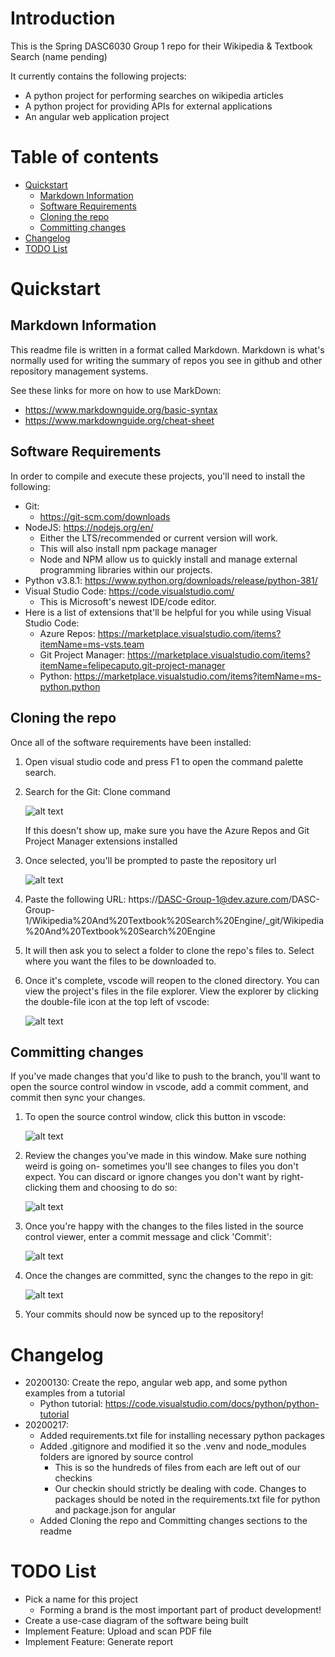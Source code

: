 # Introduction

This is the Spring DASC6030 Group 1 repo for their Wikipedia & Textbook Search (name pending)

It currently contains the following projects:

- A python project for performing searches on wikipedia articles
- A python project for providing APIs for external applications
- An angular web application project

# Table of contents

- [Quickstart](#quickstart)
    - [Markdown Information](#markdown-information)
    - [Software Requirements](#software-requirements)
    - [Cloning the repo](#cloning-the-repo)
    - [Committing changes](#committing-changes)
- [Changelog](#changelog)
- [TODO List](#todo-list)

# Quickstart

## Markdown Information
This readme file is written in a format called Markdown.
Markdown is what's normally used for writing the summary of repos you see in github and other repository management systems.

See these links for more on how to use MarkDown:

- https://www.markdownguide.org/basic-syntax
- https://www.markdownguide.org/cheat-sheet


## Software Requirements
In order to compile and execute these projects, you'll need to install the following:

- Git:
    - https://git-scm.com/downloads    
- NodeJS: https://nodejs.org/en/
    - Either the LTS/recommended or current version will work.
    - This will also install npm package manager
    - Node and NPM allow us to quickly install and manage external programming libraries within our projects.
- Python v3.8.1: https://www.python.org/downloads/release/python-381/
- Visual Studio Code: https://code.visualstudio.com/
    - This is Microsoft's newest IDE/code editor.
- Here is a list of extensions that'll be helpful for you while using Visual Studio Code:
    - Azure Repos: https://marketplace.visualstudio.com/items?itemName=ms-vsts.team
    - Git Project Manager: https://marketplace.visualstudio.com/items?itemName=felipecaputo.git-project-manager
    - Python: https://marketplace.visualstudio.com/items?itemName=ms-python.python


## Cloning the repo

Once all of the software requirements have been installed:

1. Open visual studio code and press F1 to open the command palette search.

2. Search for the Git: Clone command

    ![alt text](./readme_resources/img/git_clone_vscode_command.png "The Git: Clone command from the vscode command palette.")
    
    If this doesn't show up, make sure you have the Azure Repos and Git Project Manager extensions installed

3. Once selected, you'll be prompted to paste the repository url

    ![alt text](./readme_resources/img/git_clone_url_vscode_command.png "The prompt from vscode to paste a repository URL")

4. Paste the following URL: https://DASC-Group-1@dev.azure.com/DASC-Group-1/Wikipedia%20And%20Textbook%20Search%20Engine/_git/Wikipedia%20And%20Textbook%20Search%20Engine

5. It will then ask you to select a folder to clone the repo's files to. Select where you want the files to be downloaded to.

6. Once it's complete, vscode will reopen to the cloned directory. You can view the project's files in the file explorer. View the explorer by clicking the double-file icon at the top left of vscode:

    ![alt text](./readme_resources/img/vscode_fileexplorer.png "The button for showing and hiding the file explorer in vscode.")


## Committing changes

If you've made changes that you'd like to push to the branch, you'll want to open the source control window in vscode, add a commit comment, and commit then sync your changes.

1. To open the source control window, click this button in vscode:

    ![alt text](./readme_resources/img/vscode_sourcecontrolbutton.png "The button for showing and hiding the source control window in vscode.")

2. Review the changes you've made in this window. Make sure nothing weird is going on- sometimes you'll see changes to files you don't expect. You can discard or ignore changes you don't want by right-clicking them and choosing to do so:

    ![alt text](./readme_resources/img/vscode_discardchanges.png "How to discard changes in the visual studio code source control window.")

3. Once you're happy with the changes to the files listed in the source control viewer, enter a commit message and click 'Commit':

    ![alt text](./readme_resources/img/vscode_commit.png "Commit changes in vscode.")

4. Once the changes are committed, sync the changes to the repo in git:

    ![alt text](./readme_resources/img/vscode_sync.png "Sync commits to git server.")

5. Your commits should now be synced up to the repository!

# Changelog

- 20200130: Create the repo, angular web app, and some python examples from a tutorial
    - Python tutorial: https://code.visualstudio.com/docs/python/python-tutorial
- 20200217: 
    - Added requirements.txt file for installing necessary python packages
    - Added .gitignore and modified it so the .venv and node_modules folders are ignored by source control
        - This is so the hundreds of files from each are left out of our checkins
        - Our checkin should strictly be dealing with code. Changes to packages should be noted in the requirements.txt file for python and package.json for angular
    - Added Cloning the repo and Committing changes sections to the readme


# TODO List

- Pick a name for this project
    - Forming a brand is the most important part of product development!
- Create a use-case diagram of the software being built
- Implement Feature: Upload and scan PDF file
- Implement Feature: Generate report